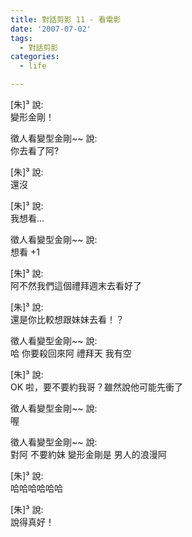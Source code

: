 ```yaml
---
title: 對話剪影 11 - 看電影
date: '2007-07-02'
tags:
  - 對話剪影
categories:
  - life

---
```

\[朱\]³ 說:  
變形金剛！  
  
徵人看變型金剛~~ 說:  
你去看了阿?  
  
\[朱\]³ 說:  
還沒  
  
\[朱\]³ 說:  
我想看…  
  
徵人看變型金剛~~ 說:  
想看 +1  
  
\[朱\]³ 說:  
阿不然我們這個禮拜週末去看好了  
  
\[朱\]³ 說:  
還是你比較想跟妹妹去看！？  
  
徵人看變型金剛~~ 說:  
哈 你要殺回來阿 禮拜天 我有空  
  
\[朱\]³ 說:  
OK 啦，要不要約我哥？雖然說他可能先衝了  
  
徵人看變型金剛~~ 說:  
喔  
  
徵人看變型金剛~~ 說:  
對阿 不要約妹 變形金剛是 男人的浪漫阿  
  
\[朱\]³ 說:  
哈哈哈哈哈哈  
  
\[朱\]³ 說:  
說得真好！